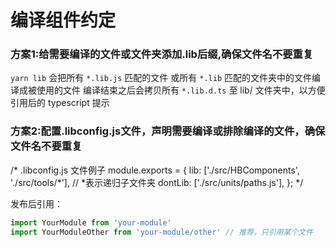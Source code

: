 # 编译组件约定

### 方案1:给需要编译的文件或文件夹添加.lib后缀,确保文件名不要重复

`yarn lib` 会把所有 `*.lib.js` 匹配的文件 或所有 `*.lib` 匹配的文件夹中的文件编译成被使用的文件
编译结束之后会拷贝所有 `*.lib.d.ts` 至 lib/ 文件夹中，以方便引用后的 typescript 提示

### 方案2:配置.libconfig.js文件，声明需要编译或排除编译的文件，确保文件名不要重复

/* .libconfig.js 文件例子
module.exports = {
  lib: ['./src/HBComponents', './src/tools/*'], // *表示递归子文件夹
  dontLib: ['./src/units/paths.js'],
};
*/

发布后引用：

```js
import YourModule from 'your-module'
import YourModuleOther from 'your-module/other' // 推荐，只引用某个文件
```
